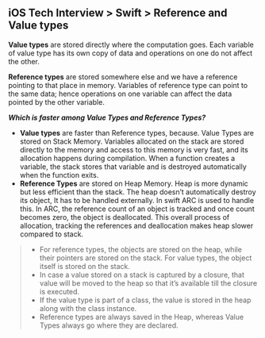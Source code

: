 ## iOS Tech Interview > Swift > Reference and Value types

**Value types** are stored directly where the computation goes. Each variable of value type has its own copy of data and operations on one do not affect the other.

**Reference types** are stored somewhere else and we have a reference pointing to that place in memory.
Variables of reference type can point to the same data; hence operations on one variable can affect the data pointed by the other variable.

***Which is faster among Value Types and Reference Types?***

* **Value types** are faster than Reference types, because.
Value Types are stored on Stack Memory. Variables allocated on the stack are stored directly to the memory and access to this memory is very fast, and its allocation happens during compilation. When a function creates a variable, the stack stores that variable and is destroyed automatically when the function exits.
* **Reference Types** are stored on Heap Memory. Heap is more dynamic but less efficient than the stack. The heap doesn’t automatically destroy its object, It has to be handled externally. In swift ARC is used to handle this. In ARC, the reference count of an object is tracked and once count becomes zero, the object is deallocated. This overall process of allocation, tracking the references and deallocation makes heap slower compared to stack.

> * For reference types, the objects are stored on the heap, while their pointers are stored on the stack. For value types, the object itself is stored on the stack.
> * In case a value stored on a stack is captured by a closure, that value will be moved to the heap so that it’s available till the closure is executed.
> * If the value type is part of a class, the value is stored in the heap along with the class instance.
> * Reference types are always saved in the Heap, whereas Value Types always go where they are declared.



